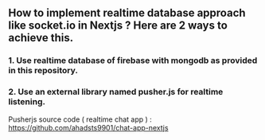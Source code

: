 ## How to implement realtime database approach like socket.io in Nextjs ? Here are 2 ways to achieve this.

### 1. Use realtime database of firebase with mongodb as provided in this repository.

### 2. Use an external library named pusher.js for realtime listening.

Pusherjs source code ( realtime chat app ) : https://github.com/ahadsts9901/chat-app-nextjs